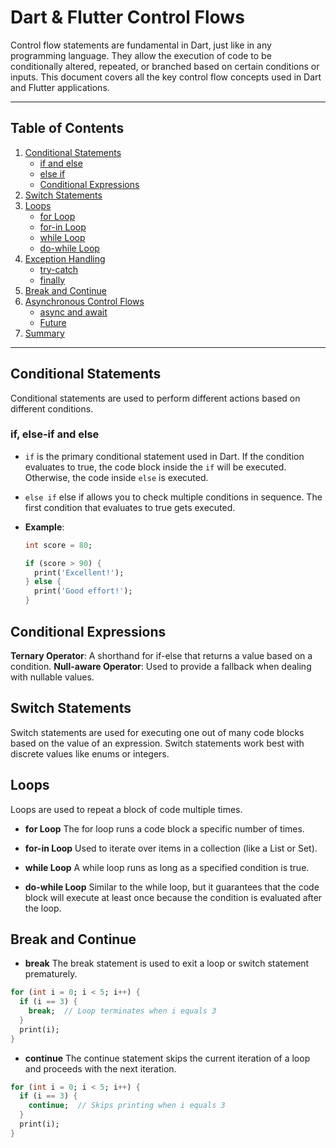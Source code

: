 # Dart & Flutter Control Flows

Control flow statements are fundamental in Dart, just like in any programming language. They allow the execution of code to be conditionally altered, repeated, or branched based on certain conditions or inputs. This document covers all the key control flow concepts used in Dart and Flutter applications.

---

## Table of Contents

1. [Conditional Statements](#conditional-statements)
   - [if and else](#if-and-else)
   - [else if](#else-if)
   - [Conditional Expressions](#conditional-expressions)
2. [Switch Statements](#switch-statements)
3. [Loops](#loops)
   - [for Loop](#for-loop)
   - [for-in Loop](#for-in-loop)
   - [while Loop](#while-loop)
   - [do-while Loop](#do-while-loop)
4. [Exception Handling](#exception-handling)
   - [try-catch](#try-catch)
   - [finally](#finally)
5. [Break and Continue](#break-and-continue)
6. [Asynchronous Control Flows](#asynchronous-control-flows)
   - [async and await](#async-and-await)
   - [Future](#future)
7. [Summary](#summary)

---

## Conditional Statements

Conditional statements are used to perform different actions based on different conditions.

### if, else-if and else

- `if` is the primary conditional statement used in Dart. If the condition evaluates to true, the code block inside the `if` will be executed. Otherwise, the code inside `else` is executed.


- `else if`
else if allows you to check multiple conditions in sequence. The first condition that evaluates to true gets executed.



- **Example**:
  ```dart
  int score = 80;
  
  if (score > 90) {
    print('Excellent!');
  } else {
    print('Good effort!');
  }
  ```

## Conditional Expressions
**Ternary Operator**: A shorthand for if-else that returns a value based on a condition.
**Null-aware Operator**: Used to provide a fallback when dealing with nullable values.


## Switch Statements
Switch statements are used for executing one out of many code blocks based on the value of an expression. Switch statements work best with discrete values like enums or integers.

## Loops
Loops are used to repeat a block of code multiple times.

- **for Loop**
The for loop runs a code block a specific number of times.

- **for-in Loop**
Used to iterate over items in a collection (like a List or Set).

- **while Loop**
A while loop runs as long as a specified condition is true.

- **do-while Loop**
Similar to the while loop, but it guarantees that the code block will execute at least once because the condition is evaluated after the loop.


## Break and Continue

- **break**
The break statement is used to exit a loop or switch statement prematurely.

```dart
for (int i = 0; i < 5; i++) {
  if (i == 3) {
    break;  // Loop terminates when i equals 3
  }
  print(i);
}
```

- **continue**
The continue statement skips the current iteration of a loop and proceeds with the next iteration.

```dart
for (int i = 0; i < 5; i++) {
  if (i == 3) {
    continue;  // Skips printing when i equals 3
  }
  print(i);
}
```